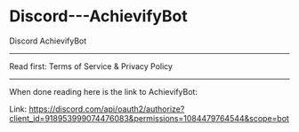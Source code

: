 # Discord---AchievifyBot
Discord AchievifyBot

_______________________
Read first:
Terms of Service & Privacy Policy
_______________________
When done reading here is the link to AchievifyBot:

Link: https://discord.com/api/oauth2/authorize?client_id=918953999074476083&permissions=1084479764544&scope=bot
